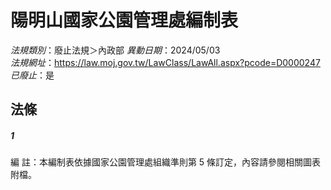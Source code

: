 # 陽明山國家公園管理處編制表

*法規類別*：廢止法規＞內政部
*異動日期*：2024/05/03  
*法規網址*：https://law.moj.gov.tw/LawClass/LawAll.aspx?pcode=D0000247
*已廢止*：是


## 法條
##### 1
編      註：本編制表依據國家公園管理處組織準則第 5  條訂定，內容請參閱相關圖表附檔。



